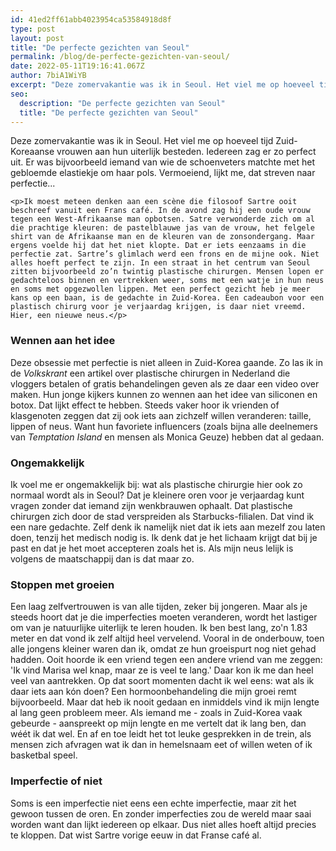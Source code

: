 ```yaml
---
id: 41ed2ff61abb4023954ca53584918d8f
type: post
layout: post
title: "De perfecte gezichten van Seoul"
permalink: /blog/de-perfecte-gezichten-van-seoul/
date: 2022-05-11T19:16:41.067Z
author: 7biA1WiYB
excerpt: "Deze zomervakantie was ik in Seoul. Het viel me op hoeveel tijd Zuid-Koreaanse vrouwen aan hun uiterlijk besteden. Iedereen zag er zo perfect uit. Er was bijvoorbeeld iemand van wie de schoenveters matchte met het gebloemde elastiekje om haar pols. Vermoeiend, lijkt me, dat streven naar perfectie...  "
seo:
  description: "De perfecte gezichten van Seoul"
  title: "De perfecte gezichten van Seoul"
---
```

Deze zomervakantie was ik in Seoul. Het viel me op hoeveel tijd Zuid-Koreaanse vrouwen aan hun uiterlijk besteden. Iedereen zag er zo perfect uit. Er was bijvoorbeeld iemand van wie de schoenveters matchte met het gebloemde elastiekje om haar pols. Vermoeiend, lijkt me, dat streven naar perfectie...  

    <p>Ik moest meteen denken aan een scène die filosoof Sartre ooit beschreef vanuit een Frans café. In de avond zag hij een oude vrouw tegen een West-Afrikaanse man opbotsen. Satre verwonderde zich om al die prachtige kleuren: de pastelblauwe jas van de vrouw, het felgele shirt van de Afrikaanse man en de kleuren van de zonsondergang. Maar ergens voelde hij dat het niet klopte. Dat er iets eenzaams in die perfectie zat. Sartre’s glimlach werd een frons en de mijne ook. Niet alles hoeft perfect te zijn. In een straat in het centrum van Seoul zitten bijvoorbeeld zo’n twintig plastische chirurgen. Mensen lopen er gedachteloos binnen en vertrekken weer, soms met een watje in hun neus en soms met opgezwollen lippen. Met een perfect gezicht heb je meer kans op een baan, is de gedachte in Zuid-Korea. Een cadeaubon voor een plastisch chirurg voor je verjaardag krijgen, is daar niet vreemd. Hier, een nieuwe neus.</p>
<h3>Wennen aan het idee</h3>
<p>Deze obsessie met perfectie is niet alleen in Zuid-Korea gaande. Zo las ik in de <em>Volkskrant </em>een artikel over plastische chirurgen in Nederland die vloggers betalen of gratis behandelingen geven als ze daar een video over maken. Hun jonge kijkers kunnen zo wennen aan het idee van siliconen en botox. Dat lijkt effect te hebben. Steeds vaker hoor ik vrienden of klasgenoten zeggen dat zij ook iets aan zichzelf willen veranderen: taille, lippen of neus. Want hun favoriete influencers (zoals bijna alle deelnemers van <em>Temptation Island</em> en mensen als Monica Geuze) hebben dat al gedaan.</p>
<h3>Ongemakkelijk</h3>
<p>Ik voel me er ongemakkelijk bij: wat als plastische chirurgie hier ook zo normaal wordt als in Seoul? Dat je kleinere oren voor je verjaardag kunt vragen zonder dat iemand zijn wenkbrauwen ophaalt. Dat plastische chirurgen zich door de stad verspreiden als Starbucks-filialen. Dat vind ik een nare gedachte. Zelf denk ik namelijk niet dat ik iets aan mezelf zou laten doen, tenzij het medisch nodig is. Ik denk dat je het lichaam krijgt dat bij je past en dat je het moet accepteren zoals het is. Als mijn neus lelijk is volgens de maatschappij dan is dat maar zo.</p>
<h3>Stoppen met groeien</h3>
<p>Een laag zelfvertrouwen is van alle tijden, zeker bij jongeren. Maar als je steeds hoort dat je die imperfecties moeten veranderen, wordt het lastiger om van je natuurlijke uiterlijk te leren houden. Ik ben best lang, zo'n 1.83 meter en dat vond ik zelf altijd heel vervelend. Vooral in de onderbouw, toen alle jongens kleiner waren dan ik, omdat ze hun groeispurt nog niet gehad hadden. Ooit hoorde ik een vriend tegen een andere vriend van me zeggen: 'Ik vind Marisa wel knap, maar ze is veel te lang.' Daar kon ik me dan heel veel van aantrekken. Op dat soort momenten dacht ik wel eens: wat als ik daar iets aan kón doen? Een hormoonbehandeling die mijn groei remt bijvoorbeeld. Maar dat heb ik nooit gedaan en inmiddels vind ik mijn lengte al lang geen probleem meer. Als iemand me - zoals in Zuid-Korea vaak gebeurde - aanspreekt op mijn lengte en me vertelt dat ik lang ben, dan wéét ik dat wel. En af en toe leidt het tot leuke gesprekken in de trein, als mensen zich afvragen wat ik dan in hemelsnaam eet of willen weten of ik basketbal speel.</p>
<h3>Imperfectie of niet</h3>
<p>Soms is een imperfectie niet eens een echte imperfectie, maar zit het gewoon tussen de oren. En zonder imperfecties zou de wereld maar saai worden want dan lijkt iedereen op elkaar. Dus niet alles hoeft altijd precies te kloppen. Dat wist Sartre vorige eeuw in dat Franse café al.</p>  
